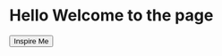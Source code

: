 <script src="test.js">
</script>

 <h1>Hello Welcome to the page </h1>
 <div class="container" id="quotesButton" display="block">
            <div class="buttonCenter">
                <input type="button" onclick="displayQuotes()" class="button" value="Inspire Me">
            </div>
 </div>
 <div class="container" id="quotesDiv" display="block" visibility: hidden>
            <p id="quote"></p>
            <p id="author"></p>
 </div>


       
